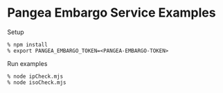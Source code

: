 # Pangea Embargo Service Examples

Setup

```
% npm install
% export PANGEA_EMBARGO_TOKEN=<PANGEA-EMBARGO-TOKEN>
```

Run examples

```
% node ipCheck.mjs
% node isoCheck.mjs
```
